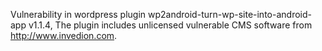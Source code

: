 Vulnerability in wordpress plugin wp2android-turn-wp-site-into-android-app v1.1.4, The plugin includes unlicensed vulnerable CMS software from http://www.invedion.com.